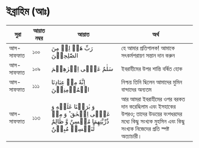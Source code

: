 # ইব্রাহিম (আঃ)
|সুরা|আয়াত নম্বর|আয়াত|অর্থ|
|---|---|---|---| 
|আস-সাফফাত|১০০|  رَبِّ هَبۡ لِیۡ مِنَ الصّٰلِحِیۡنَ|হে আমার প্রতিপালক! আমাকে সৎকর্মপরায়ণ সন্তান দান করুন|
|আস-সাফফাত|১০৯| سَلٰمٌ عَلٰۤی اِبۡرٰهِیۡمَ|ইবরাহীমের উপর শান্তি বৰ্ষিত হোক|
|আস-সাফফাত|১১১| اِنَّهٗ مِنۡ عِبَادِنَا الۡمُؤۡمِنِیۡنَ|নিশ্চয় তিনি ছিলেন আমাদের মুমিন বান্দাদের অন্যতম|
|আস-সাফফাত|১১৩|  وَ بٰرَكۡنَا عَلَیۡهِ وَ عَلٰۤی اِسۡحٰقَ ؕ وَ مِنۡ ذُرِّیَّتِهِمَا مُحۡسِنٌ وَّ ظَالِمٌ لِّنَفۡسِهٖ مُبِیۡنٌ|আর আমরা ইবরাহীমের ওপর বরকত দান করেছিলাম এবং ইসহাকের উপরও; তাদের উভয়ের বংশধরদের মধ্যে কিছু সংখ্যক মুহসিন এবং কিছু সংখ্যক নিজেদের প্রতি স্পষ্ট অত্যাচারী।|
